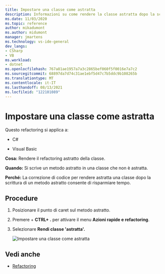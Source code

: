 ```yaml
---
title: Impostare una classe come astratta
description: Informazioni su come rendere la classe astratta dopo la scrittura di un metodo astratto.
ms.date: 11/03/2020
ms.topic: reference
author: mikadumont
ms.author: midumont
manager: jmartens
ms.technology: vs-ide-general
dev_langs:
- CSharp
- VB
ms.workload:
- dotnet
ms.openlocfilehash: 767a81ae1957a7a3c2865bef060f5f0016e7a7c2
ms.sourcegitcommit: 68897da7d74c31ae1ebf5d47c7b5ddc9b108265b
ms.translationtype: MT
ms.contentlocale: it-IT
ms.lasthandoff: 08/13/2021
ms.locfileid: "122101089"
---
```

# <a name="make-class-abstract"></a>Impostare una classe come astratta

Questo refactoring si applica a:

- C#

- Visual Basic

**Cosa:** Rendere il refactoring astratto della classe.

**Quando:** Si scrive un metodo astratto in una classe che non è astratta.

**Perché:**  La correzione di codice per rendere astratta una classe dopo la scrittura di un metodo astratto consente di risparmiare tempo.

## <a name="how-to"></a>Procedure

1. Posizionare il punto di caret sul metodo astratto.

2. Premere  + **CTRL+ .** per attivare il menu **Azioni rapide e refactoring**.

3. Selezionare **Rendi classe 'astratta'.**

    ![Impostare una classe come astratta](media/make-class-abstract.png)

## <a name="see-also"></a>Vedi anche

- [Refactoring](../refactoring-in-visual-studio.md)
